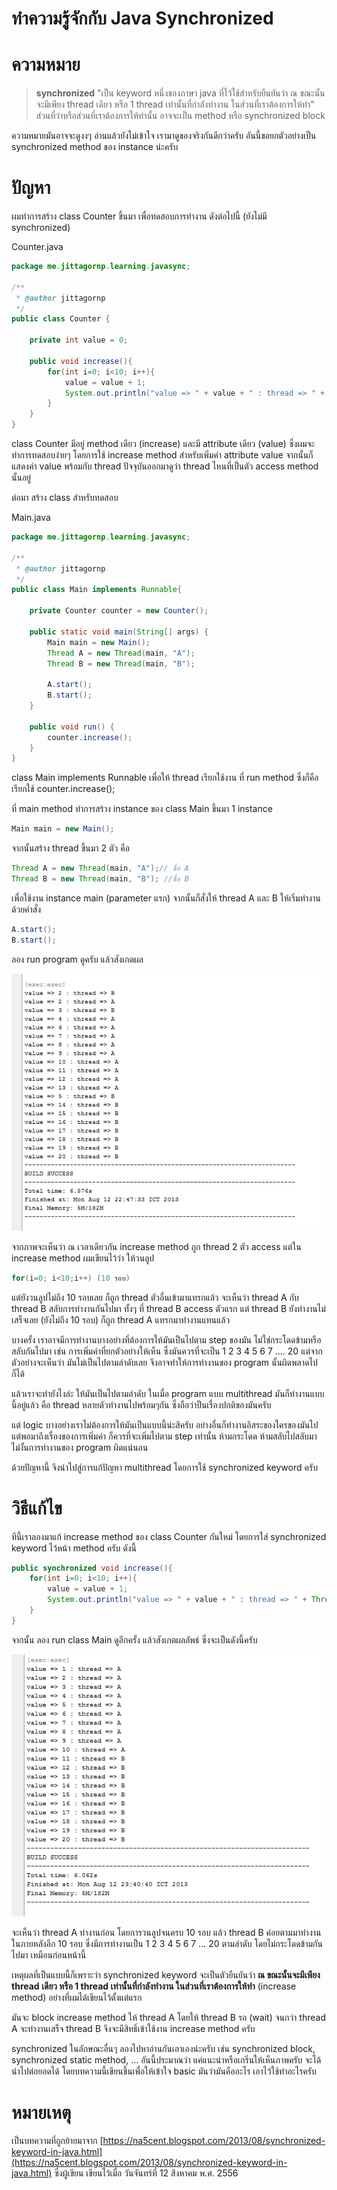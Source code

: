 # ทำความรู้จักกับ Java Synchronized

# ความหมาย

> **synchronized** "เป็น keyword หนึ่งของภาษา java ที่ไว้ใช้สำหรับยืนยันว่า ณ ขณะนั้นจะมีเพียง thread เดียว หรือ 1 thread เท่านั้นที่กำลังทำงาน ในส่วนที่เราต้องการให้ทำ"  ส่วนที่ว่าหรือส่วนที่เราต้องการให้ทำนั้น อาจจะเป็น method  หรือ synchronized block

ความหมายมันอาจจะดูงงๆ  อ่านแล้วยังไม่เข้าใจ  เรามาดูของจริงกันดีกว่าครับ อันนี้ขอยกตัวอย่างเป็น synchronized method ของ instance น่ะครับ

# ปัญหา

ผมทำการสร้าง class Counter ขึ้นมา  เพื่อทดสอบการทำงาน  ดังต่อไปนี้  (ยังไม่มี synchronized)
  
Counter.java

```java
package me.jittagornp.learning.javasync;
 
/**
 * @author jittagornp
 */
public class Counter {
    
    private int value = 0;
     
    public void increase(){
        for(int i=0; i<10; i++){
            value = value + 1;        
            System.out.println("value => " + value + " : thread => " + Thread.currentThread().getName());
        }
    }
}
```

class Counter  มีอยู่ method เดียว (increase)  และมี attribute เดียว (value)
ซึ่งผมจะทำการทดสอบง่ายๆ  โดยการใช้  increase method สำหรับเพิ่มค่า attribute value  จากนั้นก็แสดงค่า value พร้อมกับ thread ปัจจุบันออกมาดูว่า  thread ไหนที่เป็นตัว access method นั้นอยู่

ต่อมา สร้าง class สำหรับทดสอบ
  
Main.java

```java
package me.jittagornp.learning.javasync;
 
/**
 * @author jittagornp
 */
public class Main implements Runnable{
     
    private Counter counter = new Counter();
 
    public static void main(String[] args) {
        Main main = new Main();
        Thread A = new Thread(main, "A");
        Thread B = new Thread(main, "B");
         
        A.start();
        B.start();
    }
 
    public void run() {
        counter.increase();
    }
}
```

class Main implements Runnable เพื่อให้ thread เรียกใช้งาน  ที่ run method ซึ่งก็คือเรียกใช้  counter.increase();
  
ที่ main method ทำการสร้าง instance ของ class Main ขึ้นมา 1 instance  
 ```java
 Main main = new Main();
 ```
จากนั้นสร้าง thread ขึ้นมา 2 ตัว  คือ
```java
Thread A = new Thread(main, "A");// ชื่อ A
Thread B = new Thread(main, "B"); //ชื่อ B
```
เพื่อใช้งาน instance main (parameter แรก)  จากนั้นก็สั่งให้ thread A และ B  ให้เริ่มทำงาน  ด้วยคำสั่ง
```java
A.start();
B.start();
```
ลอง run program ดูครับ  แล้วสังเกตผล

![](./java-synchronized-1.png)

จากภาพจะเห็นว่า  ณ เวลาเดียวกัน  increase method ถูก thread 2 ตัว access
แต่ใน increase method ผมเขียนไว้ว่า  ให้วนลูป

```java
for(i=0; i<10;i++) (10 รอบ) 
```

แต่ยังวนลูปไม่ถึง 10 รอบเลย  ก็ถูก thread ตัวอื่นเข้ามาแทรกแล้ว  จะเห็นว่า thread A กับ thread B สลับการทำงานกันไปมา  ทั้งๆ ที่ thread B access ตัวแรก  แต่ thread B ยังทำงานไม่เสร็จเลย (ยังไม่ถึง 10 รอบ)  ก็ถูก thread A แทรกมาทำงานแทนแล้ว
  
บางครั้ง  เราอาจมีการทำงานบางอย่างที่ต้องการให้มันเป็นไปตาม step ของมัน  ไม่ใช่กระโดดข้ามหรือสลับกันไปมา  เช่น  การเพิ่มค่าที่ยกตัวอย่างให้เห็น  ซึ่งมันควรที่จะเป็น 1 2 3 4 5 6 7 .... 20  แต่จากตัวอย่างจะเห็นว่า  มันไม่เป็นไปตามลำดับเลย  จึงอาจทำให้การทำงานของ program นั้นผิดพลาดไปก็ได้
  
แล้วเราจะทำยังไงล่ะ  ให้มันเป็นไปตามลำดับ  ในเมื่อ program แบบ multithread มันก็ทำงานแบบนี้อยู่แล้ว   คือ thread หลายตัวทำงานไปพร้อมๆกัน  ซึ่งถือว่าป็นเรื่องปกติของมันครับ
  
แต่ logic บางอย่างเราไม่ต้องการให้มันเป็นแบบนี้น่ะสิครับ  อย่างอื่นก็ทำงานอิสระของใครของมันไป  แต่พอมาถึงเรื่องของการเพิ่มค่า  ก็ควรที่จะเพิ่มไปตาม step เท่านั้น  ห้ามกระโดด  ห้ามสลับไปสลับมา  ไม่งั้นการทำงานของ program ผิดแน่นอน
  
ด้วยปัญหานี้  จึงนำไปสู่การแก้ปัญหา multithread โดยการใช้ synchronized keyword ครับ
  
# วิธีแก้ไข

ทีนี้เราลองมาแก้ increase method ของ class Counter กันใหม่  โดยการใส่ synchronized keyword ไว้หน้า method ครับ  ดังนี้        

```java
public synchronized void increase(){
    for(int i=0; i<10; i++){
        value = value + 1;        
        System.out.println("value => " + value + " : thread => " + Thread.currentThread().getName());
    }
}
```
จากนั้น  ลอง run class Main ดูอีกครั้ง แล้วสังเกตผลลัพธ์  ซึ่งจะเป็นดังนี้ครับ

![](./java-synchronized-2.png)

จะเห็นว่า thread A ทำงานก่อน โดยการวนลูปจนครบ 10 รอบ  แล้ว thread B ค่อยตามมาทำงานในภายหลังอีก 10 รอบ  ซึ่งมีการทำงานเป็น 1 2 3 4 5 6 7 ... 20  ตามลำดับ  โดยไม่กระโดดข้ามกันไปมา  เหมือนก่อนหน้านี้
  
เหตุผลที่เป็นแบบนี้ก็เพราะว่า synchronized keyword  จะเป็นตัวยืนยันว่า **ณ ขณะนั้นจะมีเพียง thread เดียว หรือ 1 thread เท่านั้นที่กำลังทำงาน ในส่วนที่เราต้องการให้ทำ** (increase method)  อย่างที่ผมได้เขียนไว้ตั้งแต่แรก  
  
มันจะ block increase method ให้ thread A โดยให้ thread B รอ (wait)  จนกว่า thread A จะทำงานเสร็จ  thread B จึงจะมีสิทธิ์เข้าใช้งาน increase method ครับ  
  
synchronized ในลักษณะอื่นๆ  ลองไปหาอ่านกันเอาเองน่ะครับ เช่น synchronized block, synchronized static method, ...  อันนี้ประมาณว่า แค่แนะนำหรือเกริ่นให้เห็นภาพครับ  จะได้นำไปต่อยอดได้ โดยบทความนี้เขียนขึ้นเพื่อให้เข้าใจ basic มันว่ามันคืออะไร  เอาไว้ใช้ทำอะไรครับ  

# หมายเหตุ

เป็นบทความที่ถูกย้ายมาจาก [https://na5cent.blogspot.com/2013/08/synchronized-keyword-in-java.html](https://na5cent.blogspot.com/2013/08/synchronized-keyword-in-java.html) ซึ่งผู้เขียน เขียนไว้เมื่อ วันจันทร์ที่ 12 สิงหาคม พ.ศ. 2556